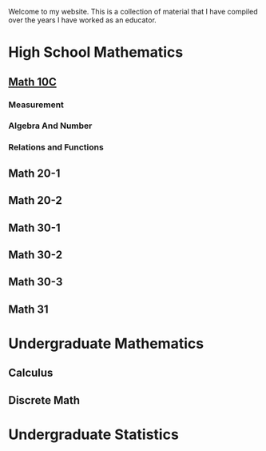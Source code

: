 Welcome to my website. This is a collection of material that I have compiled over the years I have worked as an educator.

# High School Mathematics 

## [Math 10C]() 

### Measurement 
### Algebra And Number 
### Relations and Functions 
## Math 20-1
## Math 20-2
## Math 30-1
## Math 30-2
## Math 30-3 
## Math 31 



# Undergraduate Mathematics 
## Calculus 
## Discrete Math 

# Undergraduate Statistics 


